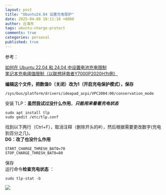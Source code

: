 ```yaml
---
layout: post
title: "Ubuntu24.04 设置充电保护"
date: 2025-04-08 18:11:10 +0800
author: 丘海东 
tags: ubuntu-charge-protect
comments: true
categories: personal
published: true
---
```

参考：

[如何在 Ubuntu 22.04 和 24.04 中设置电池充电限制](https://cn.linux-terminal.com/?p=7554)  
[笔记本充电阈值限制（以联想拯救者Y7000P2020H为例）](https://bbs.deepin.org/post/253376)  

**编辑这个文件，把数值0（关闭）改为1（开启充电保护模式），保存**  

	/sys/bus/platform/drivers/ideapad_acpi/VPC2004:00/conservation_mode

<!--more-->
安装 TLP：**虽然我试过没什么作用**，***只能用来看看充电状态***  

    sudo apt install tlp
    sudo gedit /etc/tlp.conf
    
找到以下两行（Ctrl+F），取消注释（删除开头的#），然后根据需要更改数字(充电到百分之几)。  
**DG：改了也没什么作用**  

	START_CHARGE_THRESH_BAT0=70
	STOP_CHARGE_THRESH_BAT0=80
	
保存  
运行命令**检查充电状态** ：  
	
	sudo tlp-stat -b
	
![](https://storage.deepin.org/thread/202303052303521160_image.png)  


